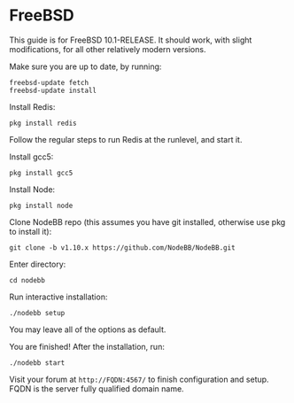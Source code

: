 FreeBSD
=======

This guide is for FreeBSD 10.1-RELEASE. It should work, with slight
modifications, for all other relatively modern versions.

Make sure you are up to date, by running:

```
freebsd-update fetch
freebsd-update install
```

Install Redis:

```
pkg install redis
```

Follow the regular steps to run Redis at the runlevel, and start it.

Install gcc5:

```
pkg install gcc5
```

Install Node:

```
pkg install node
```

Clone NodeBB repo (this assumes you have git installed, otherwise use
pkg to install it):

```
git clone -b v1.10.x https://github.com/NodeBB/NodeBB.git
```

Enter directory:

```
cd nodebb
```

Run interactive installation:

```
./nodebb setup
```

You may leave all of the options as default.

You are finished! After the installation, run:

```
./nodebb start
```

Visit your forum at `http://FQDN:4567/` to finish configuration and
setup. FQDN is the server fully qualified domain name.
